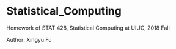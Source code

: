 # Statistical_Computing
Homework of STAT 428, Statistical Computing at UIUC, 2018 Fall

Author: Xingyu Fu
